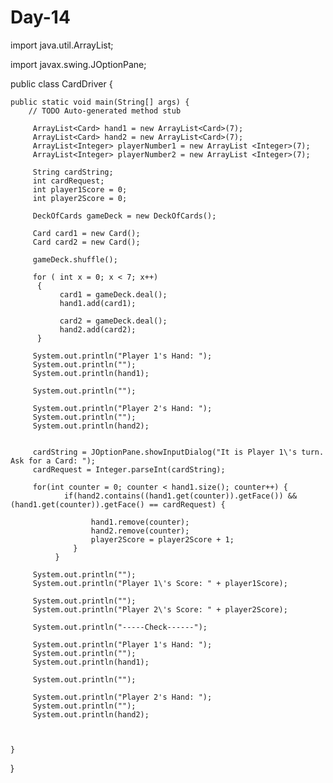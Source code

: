 # Day-14

import java.util.ArrayList;

import javax.swing.JOptionPane;

public class CardDriver {

	public static void main(String[] args) {
		// TODO Auto-generated method stub
		
		 ArrayList<Card> hand1 = new ArrayList<Card>(7);
		 ArrayList<Card> hand2 = new ArrayList<Card>(7);
		 ArrayList<Integer> playerNumber1 = new ArrayList <Integer>(7);
		 ArrayList<Integer> playerNumber2 = new ArrayList <Integer>(7);
		 
		 String cardString;
		 int cardRequest;
		 int player1Score = 0;
		 int player2Score = 0;

		 DeckOfCards gameDeck = new DeckOfCards();

		 Card card1 = new Card();
		 Card card2 = new Card();

		 gameDeck.shuffle();

		 for ( int x = 0; x < 7; x++)
		  {
		       card1 = gameDeck.deal();
		       hand1.add(card1);

		       card2 = gameDeck.deal();
		       hand2.add(card2);
		  }

		 System.out.println("Player 1's Hand: ");
		 System.out.println("");
		 System.out.println(hand1);

		 System.out.println("");

		 System.out.println("Player 2's Hand: ");
		 System.out.println("");
		 System.out.println(hand2);
		 
		 
		 cardString = JOptionPane.showInputDialog("It is Player 1\'s turn. Ask for a Card: ");
		 cardRequest = Integer.parseInt(cardString); 
		
		 for(int counter = 0; counter < hand1.size(); counter++) {
			    if(hand2.contains((hand1.get(counter)).getFace()) &&  (hand1.get(counter)).getFace() == cardRequest) {
			    	  
			    	  hand1.remove(counter);
			    	  hand2.remove(counter);
			          player2Score = player2Score + 1;
			      }
			  }
		 
		 System.out.println("");
		 System.out.println("Player 1\'s Score: " + player1Score);
		 
		 System.out.println("");
		 System.out.println("Player 2\'s Score: " + player2Score);
		 
		 System.out.println("-----Check------");
		 
		 System.out.println("Player 1's Hand: ");
		 System.out.println("");
		 System.out.println(hand1);

		 System.out.println("");

		 System.out.println("Player 2's Hand: ");
		 System.out.println("");
		 System.out.println(hand2);
	
		 
			   
	}
	
}
	
